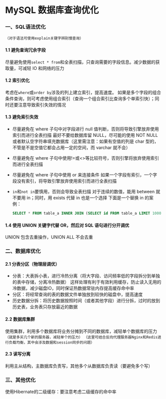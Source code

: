 # MySQL 数据库查询优化

### 一、SQL语法优化

`（对于语法可使用explain关键字辨别慢查询）`

#### 1.1 避免查询冗余字段

尽量避免使用`select * from`和全表扫描，只查询需要的字段信息。减少数据的获取量，可减轻 IO 和网络的压力

#### 1.2 索引优化

考虑在`where`或`order by`涉及的列上建立索引，提高速度。
如果是多个字段的组合条件查询，则可考虑使用组合索引（查询一个组合索引比查询多个单索引快）；同时还要注意导致索引失效的情况

#### 1.3 避免索引失效

* 尽量避免在 where 子句中对字段进行 null 值判断，否则将导致引擎放弃使用索引而进行全表扫描
  最好不要给数据库留 NULL，尽可能的使用 NOT NULL 或者默认空字符串填充数据库（这里需注意：如果有空值的列是 char 型的，不管是不是空值它都会占用一定的空间，而 varchar 就不会）

* 尽量避免在 where 子句中使用!=或<>等比较符号，否则引擎将放弃使用索引而进行全表扫描

* 尽量避免在 where 子句中使用 or 来连接条件
  如果一个字段有索引，一个字段没有索引，将导致引擎放弃使用索引而进行全表扫描

* `in`和`not in`要慎用，否则会导致全表扫描
  对于连续的数值，能用 between 就不要用 in；同时，用 exists 代替 in 也是一个选择
  下面是一个替换 in 的案例：

  ````sql
  SELECT * FROM table_a INNER JOIN (SELECT id FROM table_a LIMIT 10000, 200) t USING (id)
  ````

#### 1.4 使用 UNION 关键字代替 OR，然后对 SQL 语句进行分开调优

UNION 包含去重操作，UNION ALL 不会去重

### 二、数据库优化

#### 2.1 分表分区（物理层调优）

* 分表：大表拆小表，进行冷热分离（将大字段、访问频率低的字段拆分到单独的表中存储，分离冷热数据）
  这样处理有利于有效利用缓存，防止读入无用的冷数据，减少磁盘IO，同时保证热数据常驻内存提高缓存命中率
* 分区：将经常查询的表的数据文件单独放到较快的磁盘中，提高速度
* 历史数据分拆：将历史数据按照时间（或者其他字段）进行分拆，过时的放到历史表，业务表只存放最近的数据

#### 2.2 数据库集群

使用集群，利用多个数据库将业务分摊到不同的数据库，减轻单个数据库的压力
`（就是多买几个新的服务器，减轻单个的压力）`
`（这里可结合反向代理服务器Nginx和Redis进行负载均衡，其中会涉及数据和session同步的问题）`

#### 2.3 读写分离

利用主从结构，主数据库负责写，其他多个从数据库负责读（要避免多个写）

### 三、其他优化

使用Hibernate的二级缓存：要注意考虑二级缓存的命中率